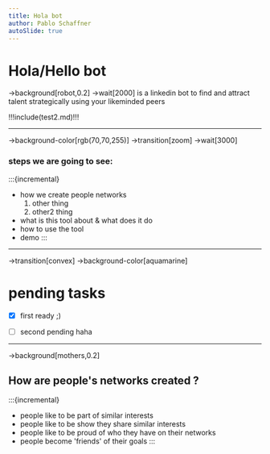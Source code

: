 ```yaml
---
title: Hola bot
author: Pablo Schaffner
autoSlide: true
---
```

# Hola/Hello bot
->background[robot,0.2]
->wait[2000]
is a linkedin bot to find and attract talent
strategically using your likeminded peers

!!!include(test2.md)!!!

---
->background-color[rgb(70,70,255)]
->transition[zoom]
->wait[3000]
### steps we are going to see:
:::{incremental}
- how we create people networks
  1. other thing
  2. other2 thing
- what is this tool about & what does it do
- how to use the tool
- demo
::: 

---
->transition[convex]
->background-color[aquamarine]
# pending tasks
- [x] first ready ;)
- [ ] second pending haha


---
->background[mothers,0.2]
## How are people's networks created ?
:::{incremental}
- people like to be part of similar interests
- people like to be show they share similar interests
- people like to be proud of who they have on their networks
- people become 'friends' of their goals
:::